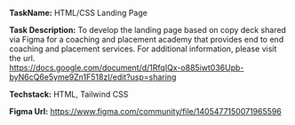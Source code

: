 <b>TaskName:</b> HTML/CSS Landing Page

<b>Task Description:</b> To develop the landing page based on copy deck shared via Figma for a coaching and placement academy that provides end to end coaching and placement services. For additional information, please visit the url.<br/>
https://docs.google.com/document/d/1RfqIQx-o885iwt036Upb-byN6cQ6e5yme9Zn1F518zI/edit?usp=sharing

<b>Techstack:</b> HTML, Tailwind CSS <br/>

<b>Figma Url:</b> https://www.figma.com/community/file/1405477150071965596

